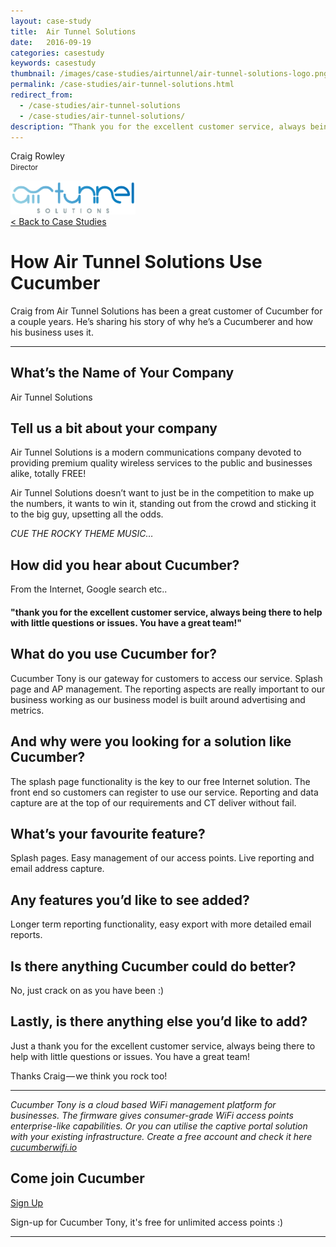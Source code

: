 ```yaml
---
layout: case-study
title:  Air Tunnel Solutions
date:   2016-09-19
categories: casestudy
keywords: casestudy
thumbnail: /images/case-studies/airtunnel/air-tunnel-solutions-logo.png
permalink: /case-studies/air-tunnel-solutions.html
redirect_from:
  - /case-studies/air-tunnel-solutions
  - /case-studies/air-tunnel-solutions/
description: “Thank you for the excellent customer service, always being there to help with little questions or issues. You have a great team!”
---
```


<div class="mdl-grid">
<div class="case-study-side mdl-cell mdl-cell--3-col mdl-cell--8-col-tablet mdl-cell--4-col-phone mdl-typography--text-center mdl-shadow--4dp">
<!-- <img class="cs-portrait text-center" src="" width="120px"> -->
<p>Craig Rowley <br> <small>Director</small></p>
<img src="/images/case-studies/airtunnel/air-tunnel-solutions-logo.png" width="200px">
</div>

<div class="case-study-post mdl-cell mdl-cell--9-col mdl-shadow--4dp">
<a href="/community/showcase/">< Back to Case Studies</a>
<h1>How Air Tunnel Solutions Use Cucumber</h1>
<p>Craig from Air Tunnel Solutions has been a great customer of Cucumber for a couple years. He’s sharing his story of why he’s a Cucumberer and how his business uses it.</p>

<hr>

<h2>What’s the Name of Your Company</h2>

<p>Air Tunnel Solutions</p>

<h2>Tell us a bit about your company</h2>

<p>Air Tunnel Solutions is a modern communications company devoted to providing premium quality wireless services to the public and businesses alike, totally FREE!</p>
<p>Air Tunnel Solutions doesn’t want to just be in the competition to make up the numbers, it wants to win it, standing out from the crowd and sticking it to the big guy, upsetting all the odds.
<p><i>CUE THE ROCKY THEME MUSIC…</i></p>

<h2>How did you hear about Cucumber?</h2>

<p>From the Internet, Google search etc..</p>

<div class="mdl-typography--text-center">
<h4>"thank you for the excellent customer service, always being there to help with little questions or issues. You have a great team!"</h4>
</div>

<h2>What do you use Cucumber for?</h2>

<p>Cucumber Tony is our gateway for customers to access our service. Splash page and AP management. The reporting aspects are really important to our business working as our business model is built around advertising and metrics.</p>

<h2>And why were you looking for a solution like Cucumber?</h2>

<p>The splash page functionality is the key to our free Internet solution. The front end so customers can register to use our service. Reporting and data capture are at the top of our requirements and CT deliver without fail.</p>

<h2>What’s your favourite feature?</h2>

<p>Splash pages. Easy management of our access points. Live reporting and email address capture.</p>

<h2>Any features you’d like to see added?</h2>

<p>Longer term reporting functionality, easy export with more detailed email reports.</p>

<h2>Is there anything Cucumber could do better?</h2>

<p>No, just crack on as you have been :)</p>

<h2>Lastly, is there anything else you’d like to add?</h2>

<p>Just a thank you for the excellent customer service, always being there to help with little questions or issues. You have a great team!</p>

<p>Thanks Craig — we think you rock too!</p>

<hr>

<div class="mdl-typography--text-center">
<p><i>Cucumber Tony is a cloud based WiFi management platform for businesses. The firmware gives consumer-grade WiFi access points enterprise-like capabilities. Or you can utilise the captive portal solution with your existing infrastructure. Create a free account and check it here <a href="https://cucumberwifi.io">cucumberwifi.io</a></i></p>
<div class="text-center">
<h2>Come join Cucumber</h2>
<a href="https://my.ctapp.io/#/create" class="button success dst">Sign Up</a><br>
<p>Sign-up for Cucumber Tony, it's free for unlimited access points :)</p>
</div>
<hr>
</div>
</div>
</div>
